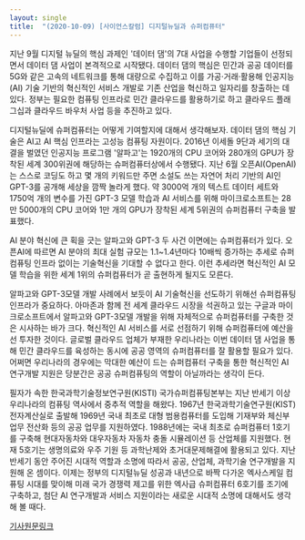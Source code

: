 ```yaml
---
layout: single
title:  "(2020-10-09) [사이언스칼럼] 디지털뉴딜과 슈퍼컴퓨터"
---
```


지난 9월 디지털 뉴딜의 핵심 과제인 '데이터 댐'의 7대 사업을 수행할 기업들이 선정되면서 데이터 댐 사업이 본격적으로 시작됐다. 데이터 댐의 핵심은 민간과 공공 데이터를 5G와 같은 고속의 네트워크를 통해 대량으로 수집하고 이를 가공·거래·활용해 인공지능(AI) 기술 기반의 혁신적인 서비스 개발로 기존 산업을 혁신하고 일자리를 창출하는 데 있다. 정부는 필요한 컴퓨팅 인프라로 민간 클라우드를 활용하기로 하고 클라우드 플래그십과 클라우드 바우처 사업 등을 추진하고 있다.

디지털뉴딜에 슈퍼컴퓨터는 어떻게 기여할지에 대해서 생각해보자. 데이터 댐의 핵심 기술은 AI고 AI 핵심 인프라는 고성능 컴퓨팅 자원이다. 2016년 이세돌 9단과 세기의 대결을 벌였던 인공지능 프로그램 '알파고'는 1920개의 CPU 코어와 280개의 GPU가 장착된 세계 300위권에 해당하는 슈퍼컴퓨터상에서 수행됐다. 지난 6월 오픈AI(OpenAI)는 스스로 코딩도 하고 몇 개의 키워드만 주면 소설도 쓰는 자연어 처리 기반의 AI인 GPT-3를 공개해 세상을 깜짝 놀라게 했다. 약 3000억 개의 텍스트 데이터 세트와 1750억 개의 변수를 가진 GPT-3 모델 학습과 AI 서비스를 위해 마이크로소프트는 28만 5000개의 CPU 코어와 1만 개의 GPU가 장착된 세계 5위권의 슈퍼컴퓨터 구축을 발표했다.

AI 분야 혁신에 큰 획을 긋는 알파고와 GPT-3 두 사건 이면에는 슈퍼컴퓨터가 있다. 오픈AI에 따르면 AI 분야의 최대 실험 규모는 1.1~1.4년마다 10배씩 증가하는 추세로 슈퍼컴퓨팅 인프라 없이는 기술혁신을 기대할 수 없다고 한다. 이런 추세라면 혁신적인 AI 모델 학습을 위한 세계 1위의 슈퍼컴퓨터가 곧 출현하게 될지도 모른다.

알파고와 GPT-3모델 개발 사례에서 보듯이 AI 기술혁신을 선도하기 위해선 슈퍼컴퓨팅 인프라가 중요하다. 아마존과 함께 전 세계 클라우드 시장을 석권하고 있는 구글과 마이크로소프트에서 알파고와 GPT-3모델 개발을 위해 자체적으로 슈퍼컴퓨터를 구축한 것은 시사하는 바가 크다. 혁신적인 AI 서비스를 서로 선점하기 위해 슈퍼컴퓨터에 예산을 선 투자한 것이다. 글로벌 클라우드 업체가 부재한 우리나라는 이번 데이터 댐 사업을 통해 민간 클라우드를 육성하는 동시에 공공 영역의 슈퍼컴퓨터를 잘 활용할 필요가 있다. 어쩌면 우리나라의 경우에는 막대한 예산이 드는 슈퍼컴퓨터 구축을 통한 혁신적인 AI 연구개발 지원은 당분간은 공공 슈퍼컴퓨팅의 역할이 아닐까라는 생각이 든다.

필자가 속한 한국과학기술정보연구원(KISTI) 국가슈퍼컴퓨팅본부는 지난 반세기 이상 우리나라의 컴퓨팅 역사에서 중추적 역할을 해왔다. 1967년 한국과학기술연구원(KIST) 전자계산실로 출발해 1969년 국내 최초로 대형 범용컴퓨터를 도입해 기재부와 체신부 업무 전산화 등의 공공 업무를 지원하였다. 1988년에는 국내 최초로 슈퍼컴퓨터 1호기를 구축해 현대자동차와 대우자동차 자동차 충돌 시뮬레이션 등 산업체를 지원했다. 현재 5호기는 생명의료와 우주 기원 등 과학난제와 초거대문제해결에 활용되고 있다. 지난 반세기 동안 주어진 시대적 역할과 소명에 따라서 공공, 산업체, 과학기술 연구개발을 지원해 온 셈이다. 이제는 정부의 디지털뉴딜 성공과 내년으로 바짝 다가온 엑사스케일 컴퓨팅 시대를 맞이해 미래 국가 경쟁력 제고를 위한 엑사급 슈퍼컴퓨터 6호기를 조기에 구축하고, 첨단 AI 연구개발과 서비스 지원이라는 새로운 시대적 소명에 대해서도 생각해 볼 때다.

[기사원문링크](http://m.joongdo.co.kr/view.php?key=20201008010001865#ref)

